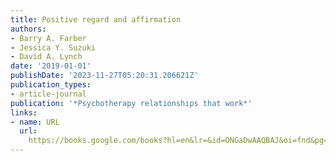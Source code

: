 ```yaml
---
title: Positive regard and affirmation
authors:
- Barry A. Farber
- Jessica Y. Suzuki
- David A. Lynch
date: '2019-01-01'
publishDate: '2023-11-27T05:20:31.206621Z'
publication_types:
- article-journal
publication: '*Psychotherapy relationships that work*'
links:
- name: URL
  url: 
    https://books.google.com/books?hl=en&lr=&id=ONGaDwAAQBAJ&oi=fnd&pg=PA288&dq=info:zh52ld5PuQcJ:scholar.google.com&ots=qbLQtaf4TM&sig=S1vqGndBdJUvXdmNiWFuQ5PjZpA
---
```

